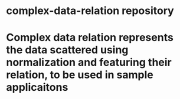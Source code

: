 # complex-data-relation repository 
# Complex data relation represents the data scattered using normalization and featuring their relation, to be used in sample applicaitons  
